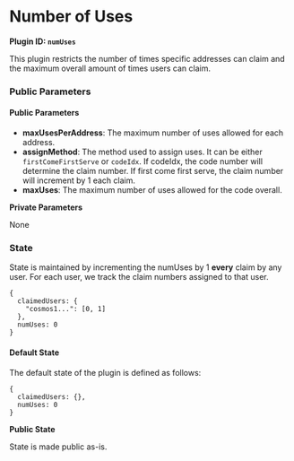 # Number of Uses

**Plugin ID: `numUses`**

This plugin restricts the number of times specific addresses can claim and the maximum overall amount of times users can claim.

### Public Parameters

#### Public Parameters

* **maxUsesPerAddress**: The maximum number of uses allowed for each address.
* **assignMethod**: The method used to assign uses. It can be either `firstComeFirstServe` or `codeIdx`. If codeIdx, the code number will determine the claim number. If first come first serve, the claim number will increment by 1 each claim.
* **maxUses**: The maximum number of uses allowed for the code overall.

**Private Parameters**

None

### State

State is maintained by incrementing the numUses by 1 **every** claim by any user. For each user, we track the claim numbers assigned to that user.

```
{
  claimedUsers: {
    "cosmos1...": [0, 1]
  },
  numUses: 0
}
```

#### Default State

The default state of the plugin is defined as follows:

```
{
  claimedUsers: {},
  numUses: 0
}
```

**Public State**

State is made public as-is.
